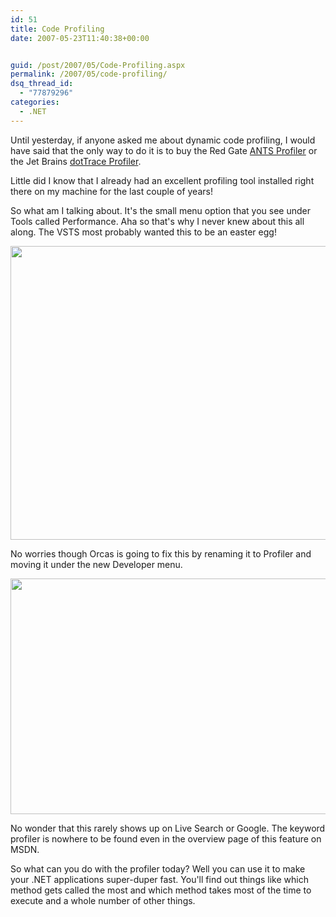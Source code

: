```yaml
---
id: 51
title: Code Profiling
date: 2007-05-23T11:40:38+00:00


guid: /post/2007/05/Code-Profiling.aspx
permalink: /2007/05/code-profiling/
dsq_thread_id:
  - "77879296"
categories:
  - .NET
---
```

<p>Until yesterday, if anyone asked me about dynamic code profiling, I would have said that the only way to do it is to buy the Red Gate <a href="http://www.red-gate.com/products/ants_profiler/index.htm">ANTS Profiler</a> or the Jet Brains <a href="http://www.jetbrains.com/profiler">dotTrace Profiler</a>.</p> <p>Little did I know that I already had an excellent profiling tool installed right there on my machine for the last couple of years!</p> <p>So what am I talking about. It's the small menu option that you see under Tools called Performance. Aha so that's why I never knew about this all along. The VSTS most probably wanted this to be an easter egg!</p> <p><a href="https://merill.net/wp-content/uploads/binary/CodeProfiling_5DC8/VSTSCodeProfiler3.jpg" atomicselection="true"><img style="border-right: 0px; border-top: 0px; border-left: 0px; border-bottom: 0px" height="470" src="https://merill.net/wp-content/uploads/binary/CodeProfiling_5DC8/VSTSCodeProfiler_thumb1.jpg" width="517" border="0"></a> </p> <p>No worries though Orcas is going to fix this by renaming it to Profiler and moving it under the new Developer menu.</p> <p><a href="https://merill.net/wp-content/uploads/binary/CodeProfiling_5DC8/OrcaseDeveloperMenu6.jpg" atomicselection="true"><img style="border-right: 0px; border-top: 0px; border-left: 0px; border-bottom: 0px" height="377" src="https://merill.net/wp-content/uploads/binary/CodeProfiling_5DC8/OrcaseDeveloperMenu_thumb4.jpg" width="554" border="0"></a> </p> <p>No wonder that this rarely shows up on Live Search or Google. The keyword profiler is nowhere to be found even in the overview page of this feature on MSDN.</p> <p>So what can you do with the profiler today? Well you can use it to make your .NET applications super-duper fast. You'll find out things like which method gets called the most and which method takes most of the time to execute and a whole number of other things. </p>